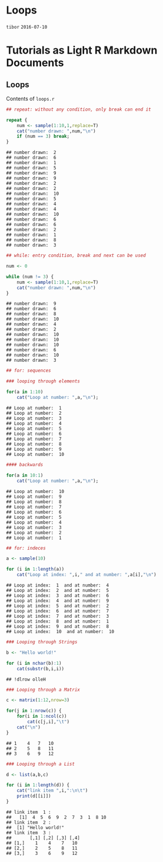 Loops
================
`tibor`
`2016-07-10`

Tutorials as Light R Markdown Documents
=======================================

Loops
-----

Contents of `loops.r`

``` r
## repeat: without any condition, only break can end it

repeat {
    num <- sample(1:10,1,replace=T)
    cat("number drawn: ",num,"\n")
    if (num == 3) break;
}
```

    ## number drawn:  2 
    ## number drawn:  6 
    ## number drawn:  1 
    ## number drawn:  5 
    ## number drawn:  9 
    ## number drawn:  9 
    ## number drawn:  2 
    ## number drawn:  2 
    ## number drawn:  10 
    ## number drawn:  5 
    ## number drawn:  4 
    ## number drawn:  4 
    ## number drawn:  10 
    ## number drawn:  6 
    ## number drawn:  6 
    ## number drawn:  2 
    ## number drawn:  1 
    ## number drawn:  8 
    ## number drawn:  3

``` r
## while: entry condition, break and next can be used

num <- 0

while (num != 3) {
    num <- sample(1:10,1,replace=T)
    cat("number drawn: ",num,"\n")
}
```

    ## number drawn:  9 
    ## number drawn:  6 
    ## number drawn:  8 
    ## number drawn:  10 
    ## number drawn:  4 
    ## number drawn:  2 
    ## number drawn:  10 
    ## number drawn:  10 
    ## number drawn:  10 
    ## number drawn:  6 
    ## number drawn:  10 
    ## number drawn:  3

``` r
## for: sequences

### looping through elements

for(a in 1:10)
    cat("Loop at number: ",a,"\n");
```

    ## Loop at number:  1 
    ## Loop at number:  2 
    ## Loop at number:  3 
    ## Loop at number:  4 
    ## Loop at number:  5 
    ## Loop at number:  6 
    ## Loop at number:  7 
    ## Loop at number:  8 
    ## Loop at number:  9 
    ## Loop at number:  10

``` r
#### backwards

for(a in 10:1)
    cat("Loop at number: ",a,"\n");
```

    ## Loop at number:  10 
    ## Loop at number:  9 
    ## Loop at number:  8 
    ## Loop at number:  7 
    ## Loop at number:  6 
    ## Loop at number:  5 
    ## Loop at number:  4 
    ## Loop at number:  3 
    ## Loop at number:  2 
    ## Loop at number:  1

``` r
## for: indeces

a <- sample(10)

for (i in 1:length(a))
    cat("Loop at index: ",i," and at number: ",a[i],"\n")
```

    ## Loop at index:  1  and at number:  4 
    ## Loop at index:  2  and at number:  5 
    ## Loop at index:  3  and at number:  6 
    ## Loop at index:  4  and at number:  9 
    ## Loop at index:  5  and at number:  2 
    ## Loop at index:  6  and at number:  7 
    ## Loop at index:  7  and at number:  3 
    ## Loop at index:  8  and at number:  1 
    ## Loop at index:  9  and at number:  8 
    ## Loop at index:  10  and at number:  10

``` r
### Looping through Strings

b <- "Hello world!"

for (i in nchar(b):1)
    cat(substr(b,i,i))
```

    ## !dlrow olleH

``` r
### Looping through a Matrix

c <- matrix(1:12,nrow=3)

for(j in 1:nrow(c)) {
    for(i in 1:ncol(c))
        cat(c[j,i],"\t")
    cat("\n")
}
```

    ## 1    4   7   10  
    ## 2    5   8   11  
    ## 3    6   9   12  

``` r
### Looping through a List

d <- list(a,b,c)

for (i in 1:length(d)) {
    cat("link item ",i,":\n\t")
    print(d[[i]])
}
```

    ## link item  1 :
    ##   [1]  4  5  6  9  2  7  3  1  8 10
    ## link item  2 :
    ##  [1] "Hello world!"
    ## link item  3 :
    ##       [,1] [,2] [,3] [,4]
    ## [1,]    1    4    7   10
    ## [2,]    2    5    8   11
    ## [3,]    3    6    9   12
